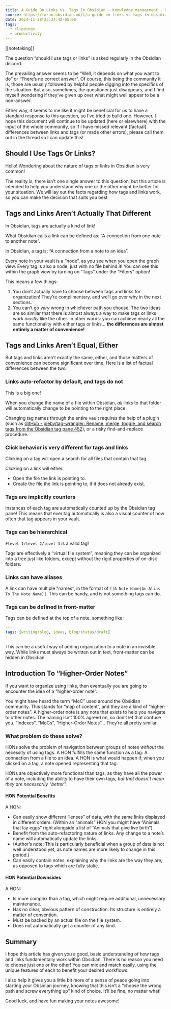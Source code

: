 ```yaml
---
title: A Guide On Links vs. Tags In Obsidian - Knowledge management - Obsidian Forum
source: https://forum.obsidian.md/t/a-guide-on-links-vs-tags-in-obsidian/28231
date: 2024-11-28T23:37:42-05:00
tags:
  - clippings
  - productivity
---
```

[[notetaking]]

The question “should I use tags or links” is asked regularly in the Obsidian discord.

The prevailing answer seems to be “Well, it depends on what you want to do” or “There’s no correct answer”. Of course, this being the community it is, those are usually followed by helpful people digging into the specifics of the situation. But also, sometimes, the questioner just disappears, and I find myself wondering if they’ve given up over what might well appear to be a non-answer.

Either way, it seems to me like it might be beneficial for us to have a standard response to this question, so I’ve tried to build one. However, I hope this document will continue to be updated (here or elsewhere) with the input of the whole community, so if I have missed relevant \[factual\] differences between links and tags (or made other errors), please call them out in the thread so I can update this!

## Should I Use Tags Or Links?

Hello! Wondering about the nature of tags or links in Obsidian is very common!

The reality is, there isn’t one single answer to this question, but this article is intended to help you understand why one or the other might be better for your situation. We will lay out the facts regarding how tags and links work, so you can make the decision that suits you best.

## Tags and Links Aren’t Actually That Different

In Obsidian, tags are actually a kind of link!

What Obsidian calls a link can be defined as: “A connection from one note to another note”.

In Obsidian, a tag is: “A connection from a note to an idea”.

Every note in your vault is a “node”, as you see when you open the graph view. Every tag is also a node, just with no file behind it! You can see this within the graph view by turning on “Tags” under the “Filters” option!

This means a few things:

1. You don’t actually have to choose between tags and links for organization! They’re complimentary, and we’ll go over why in the next sections.
2. You can’t go *very* wrong in whichever path you choose. The two ideas are so similar that there is almost always a way to make tags or links work *mostly* like the other. In other words: you can achieve nearly all the same functionality with either tags or links… **the differences are almost entirely a matter of convenience!**

## Tags and Links Aren’t Equal, Either

But tags and links aren’t exactly the same, either, and those matters of convenience can become significant over time. Here is a list of factual differences between the two:

### Links auto-refactor by default, and tags do not

This is a big one!

When you change the name of a file within Obsidian, *all* links to that folder will automatically change to be pointing to the right place.

Changing tag names through the entire vault requires the help of a plugin (such as [GitHub - pjeby/tag-wrangler: Rename, merge, toggle, and search tags from the Obsidian tag pane 452](https://github.com/pjeby/tag-wrangler)), or a risky find-and-replace procedure.

### Click behavior is very different for tags and links

Clicking on a tag will open a search for all files that contain that tag.

Clicking on a link will either:

- Open the file the link is pointing to.
- Create the file the link is pointing to, if it does not already exist.

### Tags are implicitly counters

Instances of each tag are automatically counted up by the Obsidian tag pane! This means that ever tag automatically is also a visual counter of how often that tag appears in your vault.

### Tags can be hierarchical

`#level 1/level 2/level 3` is a valid tag!

Tags are effectively a “virtual file system”, meaning they can be organized into a tree just like folders, except without the rigid properties of on-disk folders.

### Links can have aliases

A link can have multiple “names”, in the format of `[[A Note Name|An Alias To The Note Name]]`. This can be handy, and is not something tags can do.

### Tags can be defined in front-matter

Tags can be defined at the top of a note, something like:

```yaml
---
tags: [writing/blog, ideas, blog/status/draft]
---
```

This can be a useful way of adding organization to a note in an invisible way. While links must always be written out in text, front-matter can be hidden in Obsidian.

## Introduction To “Higher-Order Notes”

If you want to organize using links, then eventually you are going to encounter the idea of a “higher-order note”.

You might have heard the term “MoC” used around the Obsidian community. This stands for “map of content”, and they are a kind of “higher-order notes”. A higher-order note is any note that exists to help you navigate to other notes. The naming isn’t 100% agreed on, so don’t let that confuse you. “Indexes”, “MoCs”, “Higher-Order Notes”… They’re all pretty similar.

### What problem do these solve?

HONs solve the problem of navigation between groups of notes *without* the necessity of using tags. A HON fulfills the same function as a tag: A connection from a file to an idea. A HON is what would happen if, when you clicked on a tag, a note opened representing that tag.

HONs are objectively more functional than tags, as they have all the power of a note, including the ability to have their own tags, *but that doesn’t mean they are necessarily “better”.*

#### HON Potential Benefits

A HON:

- Can easily show different “lenses” of data, with the same links displayed in different orders. (Within an “animals” HON you might have “Animals that lay eggs” right alongside a list of “Animals that give live birth”).
- Benefit from the auto-refactoring nature of links. Any change to a note’s name will automatically update the links.
- (Author’s note: This is particularly beneficial when a group of data is not well understood yet, as note names are more likely to change in this period.)
- Can easily contain notes, explaining why the links are the way they are, as opposed to tags which are fully static.

#### HON Potential Downsides

A HON:

- Is more complex than a tag, which might require additional, unnecessary maintenance.
- Has no clear, obvious pattern of construction. Its structure is entirely a matter of convention.
- Must be backed by an actual file on the file system.
- Does not automatically get a counter of any kind.

## Summary

I hope this article has given you a good, basic understanding of how tags and links fundamentally work within Obsidian. There is no reason you need to choose just one or the other! You can mix and match easily, using the unique features of each to benefit your desired workflows.

I also help it gives you a little bit more of a sense of peace going into starting your Obsidian journey, knowing that this isn’t a “choose the wrong path and screw everything up” kind of choice. It’ll be fine, no matter what!

Good luck, and have fun making your notes awesome!
